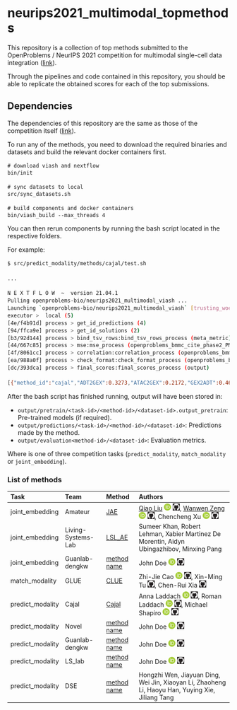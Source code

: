 
<!-- README.md is generated from README.Rmd. Please edit that file -->

# neurips2021\_multimodal\_topmethods

This repository is a collection of top methods submitted to the
OpenProblems / NeurIPS 2021 competition for multimodal single-cell data
integration ([link](https://openproblems.bio/neurips_2021/)).

Through the pipelines and code contained in this repository, you should
be able to replicate the obtained scores for each of the top
submissions.

## Dependencies

The dependencies of this repository are the same as those of the
competition itself
([link](https://openproblems.bio/neurips_docs/submission/quickstart/#2-configure-your-local-environment)).

To run any of the methods, you need to download the required binaries
and datasets and build the relevant docker containers first.

    # download viash and nextflow
    bin/init

    # sync datasets to local
    src/sync_datasets.sh

    # build components and docker containers
    bin/viash_build --max_threads 4

You can then rerun components by running the bash script located in the
respective folders.

For example:

``` bash
$ src/predict_modality/methods/cajal/test.sh

...

N E X T F L O W  ~  version 21.04.1
Pulling openproblems-bio/neurips2021_multimodal_viash ...
Launching `openproblems-bio/neurips2021_multimodal_viash` [trusting_woese] - revision: a28e0c22c5 [1.4.0]
executor >  local (5)
[4e/f4b91d] process > get_id_predictions (4)                                                            [100%] 4 of 4, cached: 3 ✔
[94/ffca9e] process > get_id_solutions (2)                                                              [100%] 4 of 4, cached: 4 ✔
[b3/92d144] process > bind_tsv_rows:bind_tsv_rows_process (meta_metric)                                 [100%] 1 of 1, cached: 1 ✔
[44/667c85] process > mse:mse_process (openproblems_bmmc_cite_phase2_PM_gex2adt)                        [100%] 4 of 4, cached: 3 ✔
[4f/8061cc] process > correlation:correlation_process (openproblems_bmmc_cite_phase2_PM_gex2adt)        [100%] 4 of 4, cached: 3 ✔
[ea/988a0f] process > check_format:check_format_process (openproblems_bmmc_cite_phase2_PM_gex2adt)      [100%] 4 of 4, cached: 3 ✔
[dc/393dca] process > final_scores:final_scores_process (output)                                        [100%] 1 of 1 ✔

[{"method_id":"cajal","ADT2GEX":0.3273,"ATAC2GEX":0.2172,"GEX2ADT":0.4613,"GEX2ATAC":0.178,"Overall":0.2959}]
```

After the bash script has finished running, output will have been stored
in:

-   `output/pretrain/<task-id>/<method-id>/<dataset-id>.output_pretrain`:
    Pre-trained models (if required).
-   `output/predictions/<task-id>/<method-id>/<dataset-id>`: Predictions
    made by the method.
-   `output/evaluation<method-id>/<dataset-id>`: Evaluation metrics.

Where <task-id> is one of three competition tasks (`predict_modality`,
`match_modality` or `joint_embedding`).

### List of methods

| Task              | Team               | Method                                                                            | Authors                                                                                                                                                                                                                                                                                                                                                                                                                                                                                                                                                                                                                                                                                                                |
|:------------------|:-------------------|:----------------------------------------------------------------------------------|:-----------------------------------------------------------------------------------------------------------------------------------------------------------------------------------------------------------------------------------------------------------------------------------------------------------------------------------------------------------------------------------------------------------------------------------------------------------------------------------------------------------------------------------------------------------------------------------------------------------------------------------------------------------------------------------------------------------------------|
| joint\_embedding  | Amateur            | [JAE](src/joint_embedding/methods/jae/run/config.vsh.yaml)                        | <a href='http://liuqiao.me'>Qiao Liu</a> <a href='https://orcid.org/0000-0002-9781-3360'><img src='resources/orcid_id.svg' height='16'></a> <a href='https://github.com/'><img src='resources/github_mark.svg' height='16'></a>, <a href='https://scholar.google.com/citations?user=MbeOhkgAAAAJ&hl=zh-CN'>Wanwen Zeng</a> <a href='https://orcid.org/0000-0003-3426-0890'><img src='resources/orcid_id.svg' height='16'></a> <a href='https://github.com/'><img src='resources/github_mark.svg' height='16'></a>, Chencheng Xu <a href='https://orcid.org/0000-0002-2262-6966'><img src='resources/orcid_id.svg' height='16'></a> <a href='https://github.com/'><img src='resources/github_mark.svg' height='16'></a> |
| joint\_embedding  | Living-Systems-Lab | [LSL\_AE](src/joint_embedding/methods/lsl_ae/run/config.vsh.yaml)                 | Sumeer Khan, Robert Lehman, Xabier Martinez De Morentin, Aidyn Ubingazhibov, Minxing Pang                                                                                                                                                                                                                                                                                                                                                                                                                                                                                                                                                                                                                              |
| joint\_embedding  | Guanlab-dengkw     | [method name](src/joint_embedding/methods/submission_170795/run/config.vsh.yaml)  | John Doe <a href='https://orcid.org/0000-1111-2222-3333'><img src='resources/orcid_id.svg' height='16'></a> <a href='https://github.com/'><img src='resources/github_mark.svg' height='16'></a>                                                                                                                                                                                                                                                                                                                                                                                                                                                                                                                        |
| match\_modality   | GLUE               | [CLUE](src/match_modality/methods/clue/run/config.vsh.yaml)                       | Zhi-Jie Cao <a href='https://orcid.org/0000-0002-0026-671X'><img src='resources/orcid_id.svg' height='16'></a> <a href='https://github.com/'><img src='resources/github_mark.svg' height='16'></a>, Xin-Ming Tu <a href='https://github.com/'><img src='resources/github_mark.svg' height='16'></a>, Chen-Rui Xia <a href='https://github.com/'><img src='resources/github_mark.svg' height='16'></a>                                                                                                                                                                                                                                                                                                                  |
| predict\_modality | Cajal              | [Cajal](src/predict_modality/methods/cajal/run/config.vsh.yaml)                   | Anna Laddach <a href='https://orcid.org/0000-0001-5552-6534'><img src='resources/orcid_id.svg' height='16'></a> <a href='https://github.com/'><img src='resources/github_mark.svg' height='16'></a>, Roman Laddach <a href='https://orcid.org/0000-0002-0118-4548'><img src='resources/orcid_id.svg' height='16'></a> <a href='https://github.com/'><img src='resources/github_mark.svg' height='16'></a>, Michael Shapiro <a href='https://orcid.org/0000-0002-2769-9320'><img src='resources/orcid_id.svg' height='16'></a> <a href='https://github.com/'><img src='resources/github_mark.svg' height='16'></a>                                                                                                      |
| predict\_modality | Novel              | [method name](src/predict_modality/methods/submission_169769/run/config.vsh.yaml) | John Doe <a href='https://orcid.org/0000-1111-2222-3333'><img src='resources/orcid_id.svg' height='16'></a> <a href='https://github.com/'><img src='resources/github_mark.svg' height='16'></a>                                                                                                                                                                                                                                                                                                                                                                                                                                                                                                                        |
| predict\_modality | Guanlab-dengkw     | [method name](src/predict_modality/methods/submission_170636/run/config.vsh.yaml) | John Doe <a href='https://orcid.org/0000-1111-2222-3333'><img src='resources/orcid_id.svg' height='16'></a> <a href='https://github.com/'><img src='resources/github_mark.svg' height='16'></a>                                                                                                                                                                                                                                                                                                                                                                                                                                                                                                                        |
| predict\_modality | LS\_lab            | [method name](src/predict_modality/methods/submission_171123/run/config.vsh.yaml) | John Doe <a href='https://orcid.org/0000-1111-2222-3333'><img src='resources/orcid_id.svg' height='16'></a> <a href='https://github.com/'><img src='resources/github_mark.svg' height='16'></a>                                                                                                                                                                                                                                                                                                                                                                                                                                                                                                                        |
| predict\_modality | DSE                | [method name](src/predict_modality/methods/submission_171129/run/config.vsh.yaml) | Hongzhi Wen, Jiayuan Ding, Wei Jin, Xiaoyan Li, Zhaoheng Li, Haoyu Han, Yuying Xie, Jiliang Tang                                                                                                                                                                                                                                                                                                                                                                                                                                                                                                                                                                                                                       |
